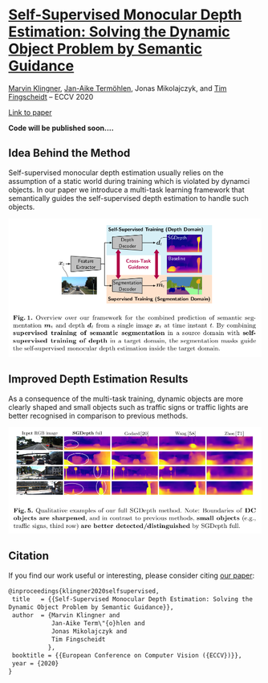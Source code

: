 # [Self-Supervised Monocular Depth Estimation: Solving the Dynamic Object Problem by Semantic Guidance](https://arxiv.org/abs/2008.01484)

[Marvin Klingner](https://www.tu-braunschweig.de/en/ifn/institute/team/sv/klingner), [Jan-Aike Termöhlen](https://www.tu-braunschweig.de/en/ifn/institute/team/sv/termoehlen), Jonas Mikolajczyk, and [Tim Fingscheidt](https://www.tu-braunschweig.de/en/ifn/institute/team/sv/fingscheidt) – ECCV 2020


[Link to paper](https://arxiv.org/abs/2007.06936)  


**Code will be published soon....**

## Idea Behind the Method

Self-supervised monocular depth estimation usually relies on the assumption of a static world during training which is violated by dynamci objects. 
In our paper we introduce a multi-task learning framework that semantically guides the self-supervised depth estimation to handle such objects.

<p align="center">
  <img src="imgs/intro.png" width="600" />
</p>

## Improved Depth Estimation Results

As a consequence of the multi-task training, dynamic objects are more clearly shaped and small objects such as traffic signs or traffic lights are better recognised in comparison to previous methods.

<p align="center">
  <img src="imgs/qualitative.png" width="600" />
</p>

## Citation

If you find our work useful or interesting, please consider citing [our paper](https://arxiv.org/abs/2007.06936):

```
@inproceedings{klingner2020selfsupervised,
 title   = {{Self-Supervised Monocular Depth Estimation: Solving the Dynamic Object Problem by Semantic Guidance}},
 author  = {Marvin Klingner and
            Jan-Aike Term\"{o}hlen and
            Jonas Mikolajczyk and
            Tim Fingscheidt
           },
 booktitle = {{European Conference on Computer Vision ({ECCV})}},
 year = {2020}
}
```
